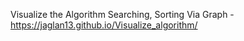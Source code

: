 Visualize the Algorithm Searching, Sorting Via Graph -  https://jaglan13.github.io/Visualize_algorithm/
